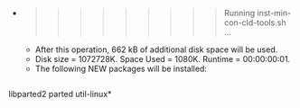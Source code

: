 * >>>>>>>>> Running inst-min-con-cld-tools.sh ...
  * After this operation, 662 kB of additional disk space will be used.
  * Disk size = 1072728K. Space Used = 1080K. Runtime = 00:00:00:01.
  * The following NEW packages will be installed:
  ```bash
libparted2 parted util-linux*
  ```
